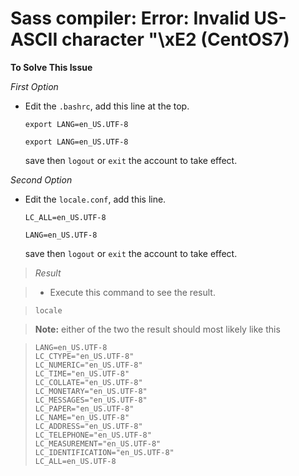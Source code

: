 # Sass compiler: Error: Invalid US-ASCII character "\xE2 (CentOS7)

**To Solve This Issue**

*First Option*

- Edit the `.bashrc`, add this line at the top.
  
  `export LANG=en_US.UTF-8`
  
  `export LANG=en_US.UTF-8`
  
  save then `logout` or `exit` the account to take effect.

*Second Option*

- Edit the `locale.conf`, add this line.

  `LC_ALL=en_US.UTF-8`
  
  `LANG=en_US.UTF-8`
  
  save then `logout` or `exit` the account to take effect.


> *Result*

> - Execute this command to see the result.
  
>  `locale`

> **Note:** either of the two the result should most likely like this

>  ```
> LANG=en_US.UTF-8
>LC_CTYPE="en_US.UTF-8"
>LC_NUMERIC="en_US.UTF-8"
>LC_TIME="en_US.UTF-8"
>LC_COLLATE="en_US.UTF-8"
>LC_MONETARY="en_US.UTF-8"
>LC_MESSAGES="en_US.UTF-8"
>LC_PAPER="en_US.UTF-8"
>LC_NAME="en_US.UTF-8"
>LC_ADDRESS="en_US.UTF-8"
>LC_TELEPHONE="en_US.UTF-8"
>LC_MEASUREMENT="en_US.UTF-8"
>LC_IDENTIFICATION="en_US.UTF-8"
>LC_ALL=en_US.UTF-8
>  ```
